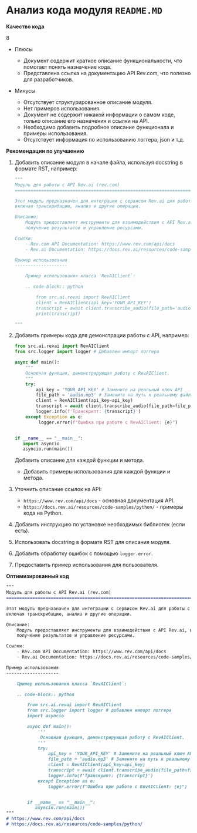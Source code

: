# Анализ кода модуля `README.MD`

**Качество кода**

8
- Плюсы
    -  Документ содержит краткое описание функциональности, что помогает понять назначение кода.
    -  Представлена ссылка на документацию API Rev.com, что полезно для разработчиков.

- Минусы
    -  Отсутствует структурированное описание модуля.
    -  Нет примеров использования.
    -  Документ не содержит никакой информации о самом коде, только описание его назначения и ссылки на API.
    -  Необходимо добавить подробное описание функционала и примеры использования.
    - Отсутствует информация по использованию логгера, json и т.д.

**Рекомендации по улучшению**

1.  Добавить описание модуля в начале файла, используя docstring в формате RST, например:

    ```python
    """
    Модуль для работы с API Rev.ai (rev.com)
    =========================================================================================

    Этот модуль предназначен для интеграции с сервисом Rev.ai для работы с аудио- и видеофайлами,
    включая транскрибацию, анализ и другие операции.

    Описание:
        Модуль предоставляет инструменты для взаимодействия с API Rev.ai, включая отправку файлов на обработку,
        получение результатов и управление ресурсами.

    Ссылки:
        - Rev.com API Documentation: https://www.rev.com/api/docs
        - Rev.ai Documentation: https://docs.rev.ai/resources/code-samples/python/

    Пример использования
    --------------------

        Пример использования класса `RevAIClient`:

        .. code-block:: python

            from src.ai.revai import RevAIClient
            client = RevAIClient(api_key='YOUR_API_KEY')
            transcript = await client.transcribe_audio(file_path='audio.mp3')
            print(transcript)

    """
    ```

2. Добавить примеры кода для демонстрации работы с API, например:

    ```python
    from src.ai.revai import RevAIClient
    from src.logger import logger # Добавлен импорт логгера

    async def main():
        """
        Основная функция, демонстрирующая работу с RevAIClient.
        """
        try:
            api_key = 'YOUR_API_KEY' # Замените на реальный ключ API
            file_path = 'audio.mp3' # Замените на путь к реальному файлу
            client = RevAIClient(api_key=api_key)
            transcript = await client.transcribe_audio(file_path=file_path)
            logger.info(f'Транскрипт: {transcript}')
        except Exception as e:
             logger.error(f"Ошибка при работе с RevAIClient: {e}")


    if __name__ == "__main__":
       import asyncio
       asyncio.run(main())

    ```
    Добавить описание для каждой функции и метода.
    - Добавить примеры использования для каждой функции и метода.

3. Уточнить описание ссылок на API:
    -   `https://www.rev.com/api/docs` -  основная документация API.
    -  `https://docs.rev.ai/resources/code-samples/python/` - примеры кода на Python.

4. Добавить инструкцию по установке необходимых библиотек (если есть).

5.  Использовать docstring в формате RST для описания модуля.

6.  Добавить обработку ошибок с помощью `logger.error`.

7.  Предоставить пример использования для пользователя.

**Оптимизированный код**

```markdown
"""
Модуль для работы с API Rev.ai (rev.com)
=========================================================================================

Этот модуль предназначен для интеграции с сервисом Rev.ai для работы с аудио- и видеофайлами,
включая транскрибацию, анализ и другие операции.

Описание:
    Модуль предоставляет инструменты для взаимодействия с API Rev.ai, включая отправку файлов на обработку,
    получение результатов и управление ресурсами.

Ссылки:
    - Rev.com API Documentation: https://www.rev.com/api/docs
    - Rev.ai Documentation: https://docs.rev.ai/resources/code-samples/python/

Пример использования
--------------------

    Пример использования класса `RevAIClient`:

    .. code-block:: python

        from src.ai.revai import RevAIClient
        from src.logger import logger # добавлен импорт логгера
        import asyncio

        async def main():
            '''
             Основная функция, демонстрирующая работу с RevAIClient.
            '''
            try:
                api_key = 'YOUR_API_KEY' # Замените на реальный ключ API
                file_path = 'audio.mp3' # Замените на путь к реальному файлу
                client = RevAIClient(api_key=api_key)
                transcript = await client.transcribe_audio(file_path=file_path)
                logger.info(f'Транскрипт: {transcript}')
            except Exception as e:
                logger.error(f"Ошибка при работе с RevAIClient: {e}")


        if __name__ == "__main__":
           asyncio.run(main())
"""
# https://www.rev.com/api/docs
# https://docs.rev.ai/resources/code-samples/python/
```